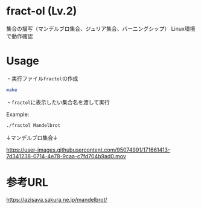 # fract-ol (Lv.2)

集合の描写（マンデルブロ集合、ジュリア集合、バーニングシップ）
Linux環境で動作確認

# Usage

・実行ファイル`fractol`の作成

```bash
make
```

・`fractol`に表示したい集合名を渡して実行

Example:

```bash
./fractol Mandelbrot
```

↓マンデルブロ集合↓

https://user-images.githubusercontent.com/95074991/171661413-7d341238-0714-4e78-9caa-c7fd704b9ad0.mov

# 参考URL

https://azisava.sakura.ne.jp/mandelbrot/
